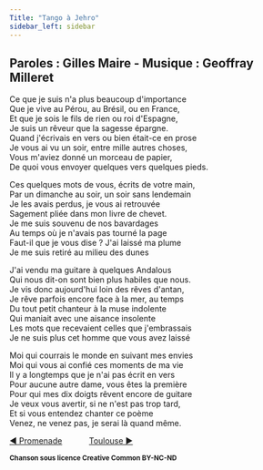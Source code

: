 ```yaml
---
Title: "Tango à Jehro"
sidebar_left: sidebar
---
```


##  Paroles : Gilles Maire - Musique : Geoffray Milleret
  
  
Ce que je suis n'a plus beaucoup d'importance  
Que je vive au Pérou, au Brésil, ou en France,  
Et que je sois le fils de rien ou roi d'Espagne,  
Je suis un rêveur que la sagesse épargne.  
Quand j'écrivais en vers ou bien était-ce en prose  
Je vous ai vu un soir, entre mille autres choses,  
Vous m'aviez donné un morceau de papier,  
De quoi vous envoyer quelques vers quelques pieds.  
  
Ces quelques mots de vous, écrits de votre main,  
Par un dimanche au soir, un soir sans lendemain  
Je les avais perdus, je vous ai retrouvée  
Sagement pliée dans mon livre de chevet.  
Je me suis souvenu de nos bavardages  
Au temps où je n'avais pas tourné la page  
Faut-il que je vous dise ? J'ai laissé ma plume  
Je me suis retiré au milieu des dunes  
  
J'ai vendu ma guitare à quelques Andalous  
Qui nous dit-on sont bien plus habiles que nous.  
Je vis donc aujourd'hui loin des rêves d'antan,  
Je rêve parfois encore face à la mer, au temps  
Du tout petit chanteur à la muse indolente  
Qui maniait avec une aisance insolente  
Les mots que recevaient celles que j'embrassais  
Je ne suis plus cet homme que vous avez laissé  
  
Moi qui courrais le monde en suivant mes envies  
Moi qui vous ai confié ces moments de ma vie  
Il y a longtemps que je n'ai pas écrit en vers  
Pour aucune autre dame, vous êtes la première  
Pour qui mes dix doigts rêvent encore de guitare  
Je veux vous avertir, si ne n'est pas trop tard,  
Et si vous entendez chanter ce poème  
Venez, ne venez pas, je serai là quand même.  
  
  


[ ◀ Promenade](../promenade) ​ ​ ​ ​ ​ ​ ​ ​ ​ ​ ​ ​[Toulouse ▶](../toulouse)


<b><sub>Chanson sous licence Creative Common BY-NC-ND</sub></b>
